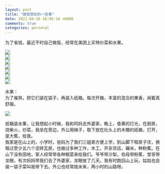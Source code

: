 ```yaml
---
layout: post
title: "做饭想到的一些事"
date: 2021-04-26 16:05:14 +0800
comments: true
categories: personal
---
```

为了省钱，最近不时自己做饭，经常在美团上买特价菜和水果。  


![](https://r.photo.store.qq.com/psc?/V13NDf2z0er9V4/TmEUgtj9EK6.7V8ajmQrEM.CHc2e9MhVdRlgWxDtBfhEBtkGGoWpdtU3npOSJdElcqevEiag*vYh4WXjad1XJTTSyrDKHBr6aPQBM17IFlY!/r)  
![](https://r.photo.store.qq.com/psc?/V13NDf2z0er9V4/TmEUgtj9EK6.7V8ajmQrEHjHOYKrb9BJ.rBoqp9h*vCKnrqYCVKIgBu9KvfpCQvYoHwH7C5QPhzX2RKKleWWRf09FSJ0shsrlcIrF3.RSYQ!/r)  
![](https://r.photo.store.qq.com/psc?/V13NDf2z0er9V4/TmEUgtj9EK6.7V8ajmQrELEnXoIu37NvYWfKmK3HrBiEiFxgkpB.EzGxqVXWf0SzRwlA7Z2YTnptvhE7dIQAJ3Uyh3tDU5bBk6rYG8g1PCM!/r)  
![](https://r.photo.store.qq.com/psc?/V13NDf2z0er9V4/TmEUgtj9EK6.7V8ajmQrEJ1IecCWW4GzxhvfbbdhFkz4biSA78f09rBjp1EX3OcXPyYpxxcV9dobJMrr.M9wYCsXHXMVxZ6Q4KWCE9913Os!/r)  
![](https://r.photo.store.qq.com/psc?/V13NDf2z0er9V4/TmEUgtj9EK6.7V8ajmQrEAWmgMs2QiCa3.4kedrH7Ed.VKSHNWNuFgvmrn0eA1DQk6ZtGA6sxdb9mKDyFS5z2OKinkmTN2RAOaNEW0T9pN4!/r)  
![](https://r.photo.store.qq.com/psc?/V13NDf2z0er9V4/TmEUgtj9EK6.7V8ajmQrEFgH0QYQ1myrAzlkBGnsdBWtHxhgopcP3AsoG43FXE.lIBxO2DupGMWe0lqIgw934wGbJxTYOx1pErkitQaGWSg!/r)  
![](https://r.photo.store.qq.com/psc?/V13NDf2z0er9V4/TmEUgtj9EK6.7V8ajmQrEGo04ohfDRdaBlIEerCy6UqgnCY.ED2SkLmp7Rhi1xmTEdYbAZNyFyTM4gAl7Ul9s0ZVX3zQQVOjbE8k6aaZuiA!/r)  

水果：  
为了催熟，把它们装在袋子，再装入纸箱。每次开箱，丰富的混合的果香，闻着真舒服。  


![](https://r.photo.store.qq.com/psc?/V13NDf2z0er9V4/TmEUgtj9EK6.7V8ajmQrELlrSvAkZ3sMrac3RKumIVZ549od5A7SSJMjT0k1iWpZi.VGSj0MqIl5HTcw3U3p5Y9cYQvDlisf7N6ZbzmG1Xc!/r)  


纸箱装水果，让我想起小时候，我和阿妈去外婆家，晚上，昏黄的灯光，在厨房，烧柴火，炒菜，我坐在旁边，外公用梯子，取下放在灶头上的木棚的纸箱，打开，是大蕉，给我。​​​​  
我家是在山上的，小学时，爸妈为了我们三姐弟方便上学，到山脚下租房子住，换租过至少五六个泥砖瓦房，也做过多种工作，木工，开杂货店，碾米，种粉蕉。在山下没有田地，家人经常带各种粮菜来给我们。爷爷带沙梨，伯母带粉蕉，堂哥带龙眼，有次妈妈带我们去了外婆家，龙眼放了几天。我有时跑回山上玩，姑姑也会装一袋子菜叫我带下去。外公也经常挑米来，两小时的山路呀。
